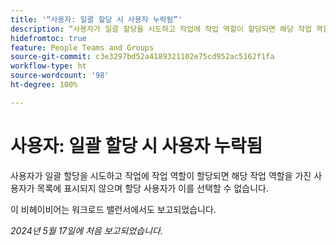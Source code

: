 ```yaml
---
title: '“사용자: 일괄 할당 시 사용자 누락됨”'
description: “사용자가 일괄 할당을 시도하고 작업에 작업 역할이 할당되면 해당 작업 역할을 가진 사용자가 목록에 표시되지 않으며 할당 사용자가 이를 선택할 수 없습니다. ”
hidefromtoc: true
feature: People Teams and Groups
source-git-commit: c3e3297bd52a4189321102e75cd952ac5162f1fa
workflow-type: ht
source-wordcount: '98'
ht-degree: 100%

---
```



# 사용자: 일괄 할당 시 사용자 누락됨

사용자가 일괄 할당을 시도하고 작업에 작업 역할이 할당되면 해당 작업 역할을 가진 사용자가 목록에 표시되지 않으며 할당 사용자가 이를 선택할 수 없습니다.

이 비헤이비어는 워크로드 밸런서에서도 보고되었습니다.

_2024년 5월 17일에 처음 보고되었습니다._
